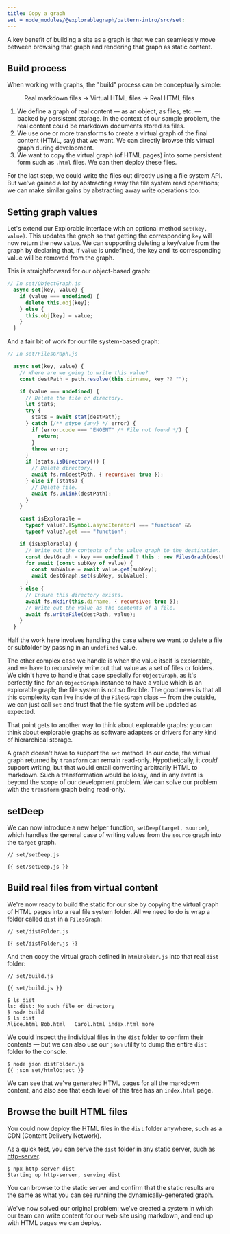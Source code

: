 ```yaml
---
title: Copy a graph
set = node_modules/@explorablegraph/pattern-intro/src/set:
---
```


A key benefit of building a site as a graph is that we can seamlessly move between browsing that graph and rendering that graph as static content.

## Build process

When working with graphs, the "build" process can be conceptually simple:

<figure>
  Real markdown files → Virtual HTML files → Real HTML files
</figure>

1. We define a graph of real content — as an object, as files, etc. — backed by persistent storage. In the context of our sample problem, the real content could be markdown documents stored as files.
1. We use one or more transforms to create a virtual graph of the final content (HTML, say) that we want. We can directly browse this virtual graph during development.
1. We want to copy the virtual graph (of HTML pages) into some persistent form such as `.html` files. We can then deploy these files.

For the last step, we could write the files out directly using a file system API. But we've gained a lot by abstracting away the file system read operations; we can make similar gains by abstracting away write operations too.

## Setting graph values

Let's extend our Explorable interface with an optional method `set(key, value)`. This updates the graph so that getting the corresponding `key` will now return the new `value`. We can supporting deleting a key/value from the graph by declaring that, if `value` is undefined, the key and its corresponding value will be removed from the graph.

This is straightforward for our object-based graph:

```js
// In set/ObjectGraph.js
  async set(key, value) {
    if (value === undefined) {
      delete this.obj[key];
    } else {
      this.obj[key] = value;
    }
  }
```

And a fair bit of work for our file system-based graph:

```js
// In set/FilesGraph.js

  async set(key, value) {
    // Where are we going to write this value?
    const destPath = path.resolve(this.dirname, key ?? "");

    if (value === undefined) {
      // Delete the file or directory.
      let stats;
      try {
        stats = await stat(destPath);
      } catch (/** @type {any} */ error) {
        if (error.code === "ENOENT" /* File not found */) {
          return;
        }
        throw error;
      }
      if (stats.isDirectory()) {
        // Delete directory.
        await fs.rm(destPath, { recursive: true });
      } else if (stats) {
        // Delete file.
        await fs.unlink(destPath);
      }
    }

    const isExplorable =
      typeof value?.[Symbol.asyncIterator] === "function" &&
      typeof value?.get === "function";

    if (isExplorable) {
      // Write out the contents of the value graph to the destination.
      const destGraph = key === undefined ? this : new FilesGraph(destPath);
      for await (const subKey of value) {
        const subValue = await value.get(subKey);
        await destGraph.set(subKey, subValue);
      }
    } else {
      // Ensure this directory exists.
      await fs.mkdir(this.dirname, { recursive: true });
      // Write out the value as the contents of a file.
      await fs.writeFile(destPath, value);
    }
  }
```

Half the work here involves handling the case where we want to delete a file or subfolder by passing in an `undefined` value.

The other complex case we handle is when the value itself is explorable, and we have to recursively write out that value as a set of files or folders. We didn't have to handle that case specially for `ObjectGraph`, as it's perfectly fine for an `ObjectGraph` instance to have a value which is an explorable graph; the file system is not so flexible. The good news is that all this complexity can live inside of the `FilesGraph` class — from the outside, we can just call `set` and trust that the file system will be updated as expected.

That point gets to another way to think about explorable graphs: you can think about explorable graphs as software adapters or drivers for any kind of hierarchical storage.

A graph doesn't have to support the `set` method. In our code, the virtual graph returned by `transform` can remain read-only. Hypothetically, it _could_ support writing, but that would entail converting arbitrarily HTML to markdown. Such a transformation would be lossy, and in any event is beyond the scope of our development problem. We can solve our problem with the `transform` graph being read-only.

## setDeep

We can now introduce a new helper function, `setDeep(target, source)`, which handles the general case of writing values from the `source` graph into the `target` graph.

```{{'js'}}
// set/setDeep.js

{{ set/setDeep.js }}
```

## Build real files from virtual content

We're now ready to build the static for our site by copying the virtual graph of HTML pages into a real file system folder. All we need to do is wrap a folder called `dist` in a `FilesGraph`:

```{{'js'}}
// set/distFolder.js

{{ set/distFolder.js }}
```

And then copy the virtual graph defined in `htmlFolder.js` into that real `dist` folder:

```{{'js'}}
// set/build.js

{{ set/build.js }}
```

```console
$ ls dist
ls: dist: No such file or directory
$ node build
$ ls dist
Alice.html Bob.html   Carol.html index.html more
```

We could inspect the individual files in the `dist` folder to confirm their contents — but we can also use our `json` utility to dump the entire `dist` folder to the console.

```console
$ node json distFolder.js
{{ json set/htmlObject }}
```

We can see that we've generated HTML pages for all the markdown content, and also see that each level of this tree has an `index.html` page.

## Browse the built HTML files

You could now deploy the HTML files in the `dist` folder anywhere, such as a CDN (Content Delivery Network).

As a quick test, you can serve the `dist` folder in any static server, such as [http-server](https://github.com/http-party/http-server).

```console
$ npx http-server dist
Starting up http-server, serving dist
```

You can browse to the static server and confirm that the static results are the same as what you can see running the dynamically-generated graph.

We've now solved our original problem: we've created a system in which our team can write content for our web site using markdown, and end up with HTML pages we can deploy.
